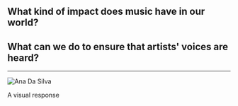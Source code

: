 ## What kind of impact does music have in our world?

## What can we do to ensure that artists' voices are heard?

***

![Ana Da Silva](https://static-cashmusic.netdna-ssl.com/www/img/article/ads.jpg "Ana Da Silva")

A visual response
